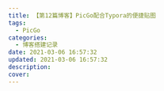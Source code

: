 ```yaml
---
title: 【第12篇博客】PicGo配合Typora的便捷贴图
tags:
  - PicGo
categories:
  - 博客搭建记录
date: 2021-03-06 16:57:32
updated: 2021-03-06 16:57:32
description:
cover:
---
```

